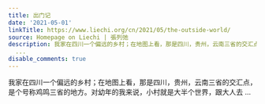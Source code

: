 ```yaml
---
title: 出门记
date: '2021-05-01'
linkTitle: https://www.liechi.org/cn/2021/05/the-outside-world/
source: Homepage on Liechi | 張列弛
description: 我家在四川一个偏远的乡村；在地图上看，那是四川，贵州，云南三省的交汇点，是个号称鸡鸣三省的地方。对幼年的我来说，小村就是大半个世界，跟大人去
  ...
disable_comments: true
---
```

我家在四川一个偏远的乡村；在地图上看，那是四川，贵州，云南三省的交汇点，是个号称鸡鸣三省的地方。对幼年的我来说，小村就是大半个世界，跟大人去 ...